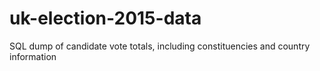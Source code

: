 # uk-election-2015-data
SQL dump of candidate vote totals, including constituencies and country information
